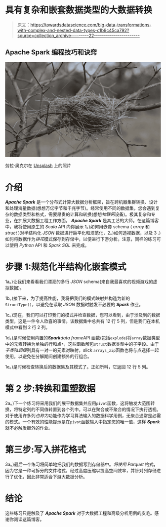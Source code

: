 # 具有复杂和嵌套数据类型的大数据转换

> 原文：<https://towardsdatascience.com/big-data-transformations-with-complex-and-nested-data-types-c1b9c45ca792?source=collection_archive---------22----------------------->

## Apache Spark 编程技巧和诀窍

![](img/8d4bef324763be62c0f624781bd8fe4c.png)

劳拉·奥克尔在 [Unsplash](https://unsplash.com?utm_source=medium&utm_medium=referral) 上的照片

# 介绍

***Apache Spark*** 是一个分布式计算大数据分析框架，旨在跨机器集群转换、设计和处理海量数据(想想万亿字节和千兆字节)。经常使用不同的数据集，您会遇到复杂的数据类型和格式，需要昂贵的计算和转换(想想*物联网*设备)。极其复杂和专业，在扩展大数据工程工作方面， ***Apache Spark*** 是其工艺的大师。在这篇博客中，我将使用原生的 *Scala* API 向你展示 1。)如何用嵌套 schema ( *array* 和 *struct* )对半结构化 *JSON* 数据进行扁平化和规范化，2。)如何透视数据，以及 3 .)如何将数据作为*拼花*模式保存到存储中，以便进行下游分析。注意，同样的练习可以使用 *Python* API 和 *Spark SQL* 来完成。

# 步骤 1:规范化半结构化嵌套模式

1a。)让我们来看看我们漂亮的多行 *JSON* schema(来自我最喜欢的视频游戏的虚拟数据)。

1b。)接下来，为了提高性能，我将把我们的模式映射并构造为新的`StructType()`，以避免在读取 *JSON* 数据时触发不必要的 ***Spark*** 作业。

1c。)现在，我们可以打印我们的模式并检查数据，您可以看到，由于涉及到的数据类型，这是一件令人欣喜的事情。该数据集中总共有 12 行 5 列，但是我们在本机模式中看到 2 行 2 列。

1d。)是时候使用内置的***Spark****data frame*API 函数(包括`explode`)将`array`数据类型中的元素转换为单独的行和点`*`，这些函数解包`struct`数据类型中的子字段。由于*子类*和*超级*列具有一对一的元素对映射，slick `arrays_zip`函数也将与点选择一起使用，以避免在分解期间创建额外的行组合。

1e。)是时候检查转换后的数据集及其模式了。正如所料，它返回 12 行 5 列。

# 第 2 步:转换和重塑数据

2a。)下一个练习将采用我们的展平数据集并应用`pivot`函数，这将触发大范围转换，将特定列的不同值转置到各个列中。可以在聚合或不聚合的情况下执行透视。对于使用许多列*也称为*功能作为学习算法输入的数据科学用例，无聚合通常是必需的模式。一个有效的性能提示是在`pivot`函数输入中指定您的唯一值，这样 ***Spark*** 就不必触发额外的作业。

# 第三步:写入拼花格式

3a。)最后一个练习将简单地把我们的数据写到存储器中。*将使用 Parquet* 格式，因为它是一种可拆分的文件格式，经过高度压缩以提高空间效率，并针对列存储进行了优化，因此非常适合下游大数据分析。

# 结论

这些练习只是触及了 ***Apache Spark*** 对于大数据工程和高级分析用例的皮毛。感谢你阅读这篇博客。